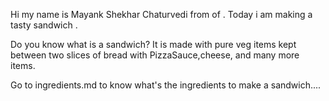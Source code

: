 Hi my name is  Mayank Shekhar Chaturvedi from  of  .
Today i am making a tasty sandwich .

Do you know what is a sandwich?
It is made with pure veg items kept between two slices of bread with PizzaSauce,cheese, and many more items.

Go to ingredients.md to know what's the ingredients to make a sandwich....